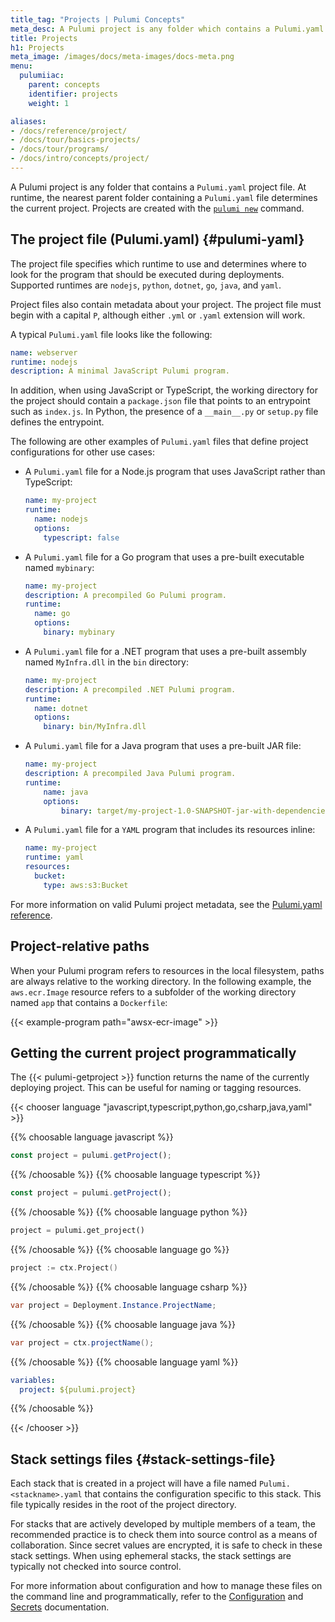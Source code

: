 ```yaml
---
title_tag: "Projects | Pulumi Concepts"
meta_desc: A Pulumi project is any folder which contains a Pulumi.yaml file. Learn about how to use Pulumi projects, as well as example use cases.
title: Projects
h1: Projects
meta_image: /images/docs/meta-images/docs-meta.png
menu:
  pulumiiac:
    parent: concepts
    identifier: projects
    weight: 1

aliases:
- /docs/reference/project/
- /docs/tour/basics-projects/
- /docs/tour/programs/
- /docs/intro/concepts/project/
---
```


A Pulumi project is any folder that contains a `Pulumi.yaml` project file. At runtime, the nearest parent folder containing a `Pulumi.yaml` file determines the current project. Projects are created with the [`pulumi new`](/docs/cli/commands/pulumi_new/) command.

## The project file (Pulumi.yaml) {#pulumi-yaml}

The project file specifies which runtime to use and determines where to look for the program that should be executed during deployments. Supported runtimes are `nodejs`, `python`, `dotnet`, `go`, `java`, and `yaml`.

Project files also contain metadata about your project. The project file must begin with a capital `P`, although either `.yml` or `.yaml` extension will work.

A typical `Pulumi.yaml` file looks like the following:

```yaml
name: webserver
runtime: nodejs
description: A minimal JavaScript Pulumi program.
```

In addition, when using JavaScript or TypeScript, the working directory for the project should contain a `package.json` file that points to an entrypoint such as `index.js`. In Python, the presence of a `__main__.py` or `setup.py` file defines the entrypoint.

The following are other examples of `Pulumi.yaml` files that define project configurations for other use cases:

* A `Pulumi.yaml` file for a Node.js program that uses JavaScript rather than TypeScript:

    ```yaml
    name: my-project
    runtime:
      name: nodejs
      options:
        typescript: false
    ```

* A `Pulumi.yaml` file for a Go program that uses a pre-built executable named `mybinary`:

    ```yaml
    name: my-project
    description: A precompiled Go Pulumi program.
    runtime:
      name: go
      options:
        binary: mybinary
    ```

* A `Pulumi.yaml` file for a .NET program that uses a pre-built assembly named `MyInfra.dll` in the `bin` directory:

    ```yaml
    name: my-project
    description: A precompiled .NET Pulumi program.
    runtime:
      name: dotnet
      options:
        binary: bin/MyInfra.dll

    ```

* A `Pulumi.yaml` file for a Java program that uses a pre-built JAR file:

    ```yaml
    name: my-project
    description: A precompiled Java Pulumi program.
    runtime:
        name: java
        options:
            binary: target/my-project-1.0-SNAPSHOT-jar-with-dependencies.jar
    ```

* A `Pulumi.yaml` file for a `YAML` program that includes its resources inline:

    ```yaml
    name: my-project
    runtime: yaml
    resources:
      bucket:
        type: aws:s3:Bucket
    ```

For more information on valid Pulumi project metadata, see the [Pulumi.yaml reference](/docs/reference/pulumi-yaml/).

## Project-relative paths

When your Pulumi program refers to resources in the local filesystem, paths are always relative to the working directory. In the following example, the `aws.ecr.Image` resource refers to a subfolder of the working directory named `app` that contains a `Dockerfile`:

{{< example-program path="awsx-ecr-image" >}}

## Getting the current project programmatically

The {{< pulumi-getproject >}} function returns the name of the currently deploying project. This can be useful for naming or tagging resources.

{{< chooser language "javascript,typescript,python,go,csharp,java,yaml" >}}

{{% choosable language javascript %}}

```javascript
const project = pulumi.getProject();
```

{{% /choosable %}}
{{% choosable language typescript %}}

```typescript
const project = pulumi.getProject();
```

{{% /choosable %}}
{{% choosable language python %}}

```python
project = pulumi.get_project()
```

{{% /choosable %}}
{{% choosable language go %}}

```go
project := ctx.Project()
```

{{% /choosable %}}
{{% choosable language csharp %}}

```csharp
var project = Deployment.Instance.ProjectName;
```

{{% /choosable %}}
{{% choosable language java %}}

```java
var project = ctx.projectName();
```

{{% /choosable %}}
{{% choosable language yaml %}}

```yaml
variables:
  project: ${pulumi.project}
```

{{% /choosable %}}

{{< /chooser >}}

## Stack settings files {#stack-settings-file}

Each stack that is created in a project will have a file named `Pulumi.<stackname>.yaml` that contains the configuration specific to this stack. This file typically resides in the root of the project directory.

For stacks that are actively developed by multiple members of a team, the recommended practice is to check them into source control as a means of collaboration. Since secret values are encrypted, it is safe to check in these stack settings. When using ephemeral stacks, the stack settings are typically not checked into source control.

For more information about configuration and how to manage these files on the command line and programmatically, refer to the [Configuration](/docs/concepts/config/) and [Secrets](/docs/concepts/secrets/) documentation.
